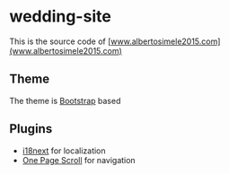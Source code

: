 # wedding-site 

This is the source code of [www.albertosimele2015.com](www.albertosimele2015.com)

## Theme

The theme is [Bootstrap](https://github.com/twbs/bootstrap) based

## Plugins

 * [i18next](https://github.com/i18next/i18next) for localization
 * [One Page Scroll](https://github.com/peachananr/onepage-scroll) for navigation